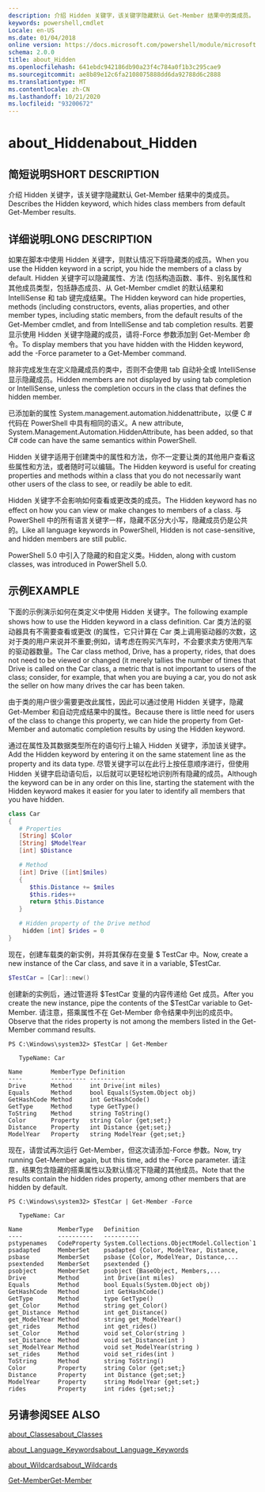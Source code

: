 ```yaml
---
description: 介绍 Hidden 关键字，该关键字隐藏默认 Get-Member 结果中的类成员。
keywords: powershell,cmdlet
Locale: en-US
ms.date: 01/04/2018
online version: https://docs.microsoft.com/powershell/module/microsoft.powershell.core/about/about_hidden?view=powershell-5.1&WT.mc_id=ps-gethelp
schema: 2.0.0
title: about_Hidden
ms.openlocfilehash: 641ebdc942186db90a23f4c784a0f1b3c295cae9
ms.sourcegitcommit: ae8b89e12c6fa2108075888dd6da92788d6c2888
ms.translationtype: MT
ms.contentlocale: zh-CN
ms.lasthandoff: 10/21/2020
ms.locfileid: "93200672"
---
```

# <a name="about_hidden"></a><span data-ttu-id="029b4-104">about_Hidden</span><span class="sxs-lookup"><span data-stu-id="029b4-104">about_Hidden</span></span>

## <a name="short-description"></a><span data-ttu-id="029b4-105">简短说明</span><span class="sxs-lookup"><span data-stu-id="029b4-105">SHORT DESCRIPTION</span></span>
<span data-ttu-id="029b4-106">介绍 Hidden 关键字，该关键字隐藏默认 Get-Member 结果中的类成员。</span><span class="sxs-lookup"><span data-stu-id="029b4-106">Describes the Hidden keyword, which hides class members from default Get-Member results.</span></span>

## <a name="long-description"></a><span data-ttu-id="029b4-107">详细说明</span><span class="sxs-lookup"><span data-stu-id="029b4-107">LONG DESCRIPTION</span></span>

<span data-ttu-id="029b4-108">如果在脚本中使用 Hidden 关键字，则默认情况下将隐藏类的成员。</span><span class="sxs-lookup"><span data-stu-id="029b4-108">When you use the Hidden keyword in a script, you hide the members of a class by default.</span></span> <span data-ttu-id="029b4-109">Hidden 关键字可以隐藏属性、方法 (包括构造函数、事件、别名属性和其他成员类型，包括静态成员、从 Get-Member cmdlet 的默认结果和 IntelliSense 和 tab 键完成结果。</span><span class="sxs-lookup"><span data-stu-id="029b4-109">The Hidden keyword can hide properties, methods (including constructors, events, alias properties, and other member types, including static members, from the default results of the Get-Member cmdlet, and from IntelliSense and tab completion results.</span></span> <span data-ttu-id="029b4-110">若要显示使用 Hidden 关键字隐藏的成员，请将-Force 参数添加到 Get-Member 命令。</span><span class="sxs-lookup"><span data-stu-id="029b4-110">To display members that you have hidden with the Hidden keyword, add the -Force parameter to a Get-Member command.</span></span>

<span data-ttu-id="029b4-111">除非完成发生在定义隐藏成员的类中，否则不会使用 tab 自动补全或 IntelliSense 显示隐藏成员。</span><span class="sxs-lookup"><span data-stu-id="029b4-111">Hidden members are not displayed by using tab completion or IntelliSense, unless the completion occurs in the class that defines the hidden member.</span></span>

<span data-ttu-id="029b4-112">已添加新的属性 System.management.automation.hiddenattribute，以便 C \# 代码在 PowerShell 中具有相同的语义。</span><span class="sxs-lookup"><span data-stu-id="029b4-112">A new attribute, System.Management.Automation.HiddenAttribute, has been added, so that C\# code can have the same semantics within PowerShell.</span></span>

<span data-ttu-id="029b4-113">Hidden 关键字适用于创建类中的属性和方法，你不一定要让类的其他用户查看这些属性和方法，或者随时可以编辑。</span><span class="sxs-lookup"><span data-stu-id="029b4-113">The Hidden keyword is useful for creating properties and methods within a class that you do not necessarily want other users of the class to see, or readily be able to edit.</span></span>

<span data-ttu-id="029b4-114">Hidden 关键字不会影响如何查看或更改类的成员。</span><span class="sxs-lookup"><span data-stu-id="029b4-114">The Hidden keyword has no effect on how you can view or make changes to members of a class.</span></span> <span data-ttu-id="029b4-115">与 PowerShell 中的所有语言关键字一样，隐藏不区分大小写，隐藏成员仍是公共的。</span><span class="sxs-lookup"><span data-stu-id="029b4-115">Like all language keywords in PowerShell, Hidden is not case-sensitive, and hidden members are still public.</span></span>

<span data-ttu-id="029b4-116">PowerShell 5.0 中引入了隐藏的和自定义类。</span><span class="sxs-lookup"><span data-stu-id="029b4-116">Hidden, along with custom classes, was introduced in PowerShell 5.0.</span></span>

## <a name="example"></a><span data-ttu-id="029b4-117">示例</span><span class="sxs-lookup"><span data-stu-id="029b4-117">EXAMPLE</span></span>

<span data-ttu-id="029b4-118">下面的示例演示如何在类定义中使用 Hidden 关键字。</span><span class="sxs-lookup"><span data-stu-id="029b4-118">The following example shows how to use the Hidden keyword in a class definition.</span></span> <span data-ttu-id="029b4-119">Car 类方法的驱动器具有不需要查看或更改 (的属性，它只计算在 Car 类上调用驱动器的次数，这对于类的用户来说并不重要;例如，请考虑在购买汽车时，不会要求卖方使用汽车的驱动器数量。</span><span class="sxs-lookup"><span data-stu-id="029b4-119">The Car class method, Drive, has a property, rides, that does not need to be viewed or changed (it merely tallies the number of times that Drive is called on the Car class, a metric that is not important to users of the class; consider, for example, that when you are buying a car, you do not ask the seller on how many drives the car has been taken.</span></span>

<span data-ttu-id="029b4-120">由于类的用户很少需要更改此属性，因此可以通过使用 Hidden 关键字，隐藏 Get-Member 和自动完成结果中的属性。</span><span class="sxs-lookup"><span data-stu-id="029b4-120">Because there is little need for users of the class to change this property, we can hide the property from Get-Member and automatic completion results by using the Hidden keyword.</span></span>

<span data-ttu-id="029b4-121">通过在属性及其数据类型所在的语句行上输入 Hidden 关键字，添加该关键字。</span><span class="sxs-lookup"><span data-stu-id="029b4-121">Add the Hidden keyword by entering it on the same statement line as the property and its data type.</span></span> <span data-ttu-id="029b4-122">尽管关键字可以在此行上按任意顺序进行，但使用 Hidden 关键字启动语句后，以后就可以更轻松地识别所有隐藏的成员。</span><span class="sxs-lookup"><span data-stu-id="029b4-122">Although the keyword can be in any order on this line, starting the statement with the Hidden keyword makes it easier for you later to identify all members that you have hidden.</span></span>

```powershell
class Car
{
   # Properties
   [String] $Color
   [String] $ModelYear
   [int] $Distance

   # Method
   [int] Drive ([int]$miles)
   {
      $this.Distance += $miles
      $this.rides++
      return $this.Distance
   }

   # Hidden property of the Drive method
    hidden [int] $rides = 0
}
```

<span data-ttu-id="029b4-123">现在，创建车载类的新实例，并将其保存在变量 \$ TestCar 中。</span><span class="sxs-lookup"><span data-stu-id="029b4-123">Now, create a new instance of the Car class, and save it in a variable, \$TestCar.</span></span>

```powershell
$TestCar = [Car]::new()
```

<span data-ttu-id="029b4-124">创建新的实例后，通过管道将 $TestCar 变量的内容传递给 Get 成员。</span><span class="sxs-lookup"><span data-stu-id="029b4-124">After you create the new instance, pipe the contents of the $TestCar variable to Get-Member.</span></span> <span data-ttu-id="029b4-125">请注意，搭乘属性不在 Get-Member 命令结果中列出的成员中。</span><span class="sxs-lookup"><span data-stu-id="029b4-125">Observe that the rides property is not among the members listed in the Get-Member command results.</span></span>

```output
PS C:\Windows\system32> $TestCar | Get-Member

   TypeName: Car

Name        MemberType Definition
----        ---------- ----------
Drive       Method     int Drive(int miles)
Equals      Method     bool Equals(System.Object obj)
GetHashCode Method     int GetHashCode()
GetType     Method     type GetType()
ToString    Method     string ToString()
Color       Property   string Color {get;set;}
Distance    Property   int Distance {get;set;}
ModelYear   Property   string ModelYear {get;set;}

```

<span data-ttu-id="029b4-126">现在，请尝试再次运行 Get-Member，但这次请添加-Force 参数。</span><span class="sxs-lookup"><span data-stu-id="029b4-126">Now, try running Get-Member again, but this time, add the -Force parameter.</span></span>
<span data-ttu-id="029b4-127">请注意，结果包含隐藏的搭乘属性以及默认情况下隐藏的其他成员。</span><span class="sxs-lookup"><span data-stu-id="029b4-127">Note that the results contain the hidden rides property, among other members that are hidden by default.</span></span>

```output
PS C:\Windows\system32> $TestCar | Get-Member -Force

   TypeName: Car

Name          MemberType   Definition
----          ----------   ----------
pstypenames   CodeProperty System.Collections.ObjectModel.Collection`1
psadapted     MemberSet    psadapted {Color, ModelYear, Distance,
psbase        MemberSet    psbase {Color, ModelYear, Distance,...
psextended    MemberSet    psextended {}
psobject      MemberSet    psobject {BaseObject, Members,...
Drive         Method       int Drive(int miles)
Equals        Method       bool Equals(System.Object obj)
GetHashCode   Method       int GetHashCode()
GetType       Method       type GetType()
get_Color     Method       string get_Color()
get_Distance  Method       int get_Distance()
get_ModelYear Method       string get_ModelYear()
get_rides     Method       int get_rides()
set_Color     Method       void set_Color(string )
set_Distance  Method       void set_Distance(int )
set_ModelYear Method       void set_ModelYear(string )
set_rides     Method       void set_rides(int )
ToString      Method       string ToString()
Color         Property     string Color {get;set;}
Distance      Property     int Distance {get;set;}
ModelYear     Property     string ModelYear {get;set;}
rides         Property     int rides {get;set;}

```

## <a name="see-also"></a><span data-ttu-id="029b4-128">另请参阅</span><span class="sxs-lookup"><span data-stu-id="029b4-128">SEE ALSO</span></span>

[<span data-ttu-id="029b4-129">about_Classes</span><span class="sxs-lookup"><span data-stu-id="029b4-129">about_Classes</span></span>](about_Classes.md)

[<span data-ttu-id="029b4-130">about_Language_Keywords</span><span class="sxs-lookup"><span data-stu-id="029b4-130">about_Language_Keywords</span></span>](about_Language_Keywords.md)

[<span data-ttu-id="029b4-131">about_Wildcards</span><span class="sxs-lookup"><span data-stu-id="029b4-131">about_Wildcards</span></span>](about_Wildcards.md)

[<span data-ttu-id="029b4-132">Get-Member</span><span class="sxs-lookup"><span data-stu-id="029b4-132">Get-Member</span></span>](xref:Microsoft.PowerShell.Utility.Get-Member)
